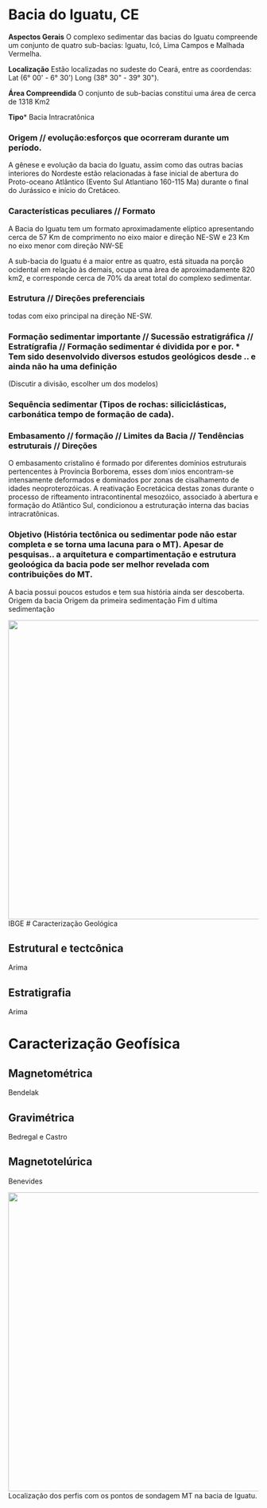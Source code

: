 # Bacia do Iguatu, CE

**Aspectos Gerais**
O complexo sedimentar das bacias do Iguatu compreende um conjunto de quatro sub-bacias: Iguatu, Icó, Lima Campos e Malhada Vermelha.

**Localização**
Estão localizadas no sudeste do Ceará, entre as coordendas: Lat (6° 00' - 6° 30') Long (38° 30" - 39° 30").

**Área Compreendida**
O conjunto de sub-bacias constitui uma área de cerca de 1318 Km2

**Tipo***
 Bacia Intracratônica

### Origem // evolução:esforços que ocorreram durante um período.
A gênese e evolução da bacia do Iguatu, assim como das outras bacias interiores do Nordeste estão relacionadas à fase inicial de abertura do Proto-oceano Atlântico (Evento Sul Atlantiano 160-115 Ma) durante o final do Jurássico e início do Cretáceo.

### Características peculiares // Formato
A Bacia do Iguatu tem um formato aproximadamente elíptico apresentando cerca de 57 Km de comprimento no eixo maior e direção NE-SW e 23 Km no eixo menor com direção NW-SE

A sub-bacia do Iguatu é a maior entre as quatro, está situada na porção ocidental em relação às demais, ocupa uma àrea de aproximadamente 820 km2, e corresponde cerca de 70% da areat total do complexo sedimentar.

### Estrutura // Direções preferenciais
todas com eixo principal na direção NE-SW. 

### Formação sedimentar importante // Sucessão estratigráfica // Estratígrafia // Formação sedimentar é dividida por e por. * Tem sido desenvolvido diversos estudos geológicos desde .. e ainda não ha uma definição 
(Discutir a divisão, escolher um dos modelos) 

### Sequência sedimentar (Tipos de rochas: siliciclásticas, carbonática tempo de formação de cada). 

### Embasamento // formação // Limites da Bacia // Tendências estruturais //  Direções
O embasamento cristalino é formado por diferentes domínios estruturais pertencentes à Província Borborema, esses dom´ınios encontram-se intensamente deformados e dominados por zonas de cisalhamento de idades neoproterozóicas. A reativação Eocretácica destas zonas durante o processo de rifteamento intracontinental mesozóico, associado à abertura e formação do Atlântico Sul, condicionou a estruturação interna das bacias intracratônicas.


### Objetivo (História tectônica ou sedimentar pode não estar completa e se torna uma lacuna para o MT). Apesar de pesquisas.. a arquitetura e compartimentação e estrutura geoloógica da bacia pode ser melhor revelada com contribuições do MT.

A bacia possui poucos estudos e tem sua história ainda ser descoberta.
Origem da bacia
Origem da primeira sedimentação
Fim d ultima sedimentação

<img src='https://github.com/arturbenevides/Magnetotelurico/blob/master/Bacia%20do%20Iguatu/Figs/baciasdo_iguatu.png' width = 600>
IBGE
# Caracterização Geológica

## Estrutural e tectcônica 

Arima

## Estratigrafia

Arima

# Caracterização Geofísica

## Magnetométrica

Bendelak

## Gravimétrica

Bedregal e Castro

## Magnetotelúrica

Benevides

<img src='https://github.com/arturbenevides/Magnetotelurico/blob/master/Bacia%20do%20Iguatu/Figs/bacia_iguatu_perfis.png' width=600>
Localização dos perfis com os pontos de sondagem MT na bacia de Iguatu. 
